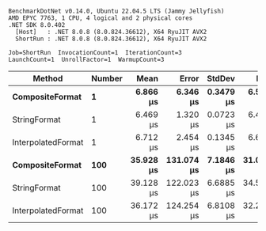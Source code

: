 ```

BenchmarkDotNet v0.14.0, Ubuntu 22.04.5 LTS (Jammy Jellyfish)
AMD EPYC 7763, 1 CPU, 4 logical and 2 physical cores
.NET SDK 8.0.402
  [Host]   : .NET 8.0.8 (8.0.824.36612), X64 RyuJIT AVX2
  ShortRun : .NET 8.0.8 (8.0.824.36612), X64 RyuJIT AVX2

Job=ShortRun  InvocationCount=1  IterationCount=3  
LaunchCount=1  UnrollFactor=1  WarmupCount=3  

```
| Method             | Number | Mean      | Error      | StdDev    | Min       | Max       | Allocated |
|------------------- |------- |----------:|-----------:|----------:|----------:|----------:|----------:|
| **CompositeFormat**    | **1**      |  **6.866 μs** |   **6.346 μs** | **0.3479 μs** |  **6.582 μs** |  **7.254 μs** |     **872 B** |
| StringFormat       | 1      |  6.469 μs |   1.320 μs | 0.0723 μs |  6.423 μs |  6.553 μs |     896 B |
| InterpolatedFormat | 1      |  6.712 μs |   2.454 μs | 0.1345 μs |  6.602 μs |  6.862 μs |     872 B |
| **CompositeFormat**    | **100**    | **35.928 μs** | **131.074 μs** | **7.1846 μs** | **31.089 μs** | **44.183 μs** |   **14336 B** |
| StringFormat       | 100    | 39.128 μs | 122.023 μs | 6.6885 μs | 34.539 μs | 46.803 μs |   16736 B |
| InterpolatedFormat | 100    | 36.172 μs | 124.254 μs | 6.8108 μs | 32.214 μs | 44.036 μs |   14336 B |

